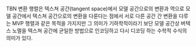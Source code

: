 TBN 변환 행렬은 텍스쳐 공간(tangent space)에서 모델 공간으로의 변환과
역으로 모델 공간에서 텍스쳐 공간으로의 변환을 다룬다는 점에서 
서로 다른 공간 간 변환을 다루는 MVP 행렬과 같은 목적을 가지지만 
그 의미가 기하학적이라기 보단 모델 공간상 버텍스 노멀을 텍스쳐 공간에 균일한
방법으로 인코딩하고 다시 디코딩 하는 수학적 수식의 의미가 있다.